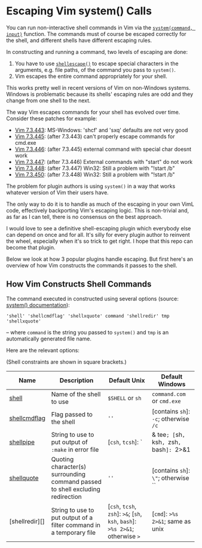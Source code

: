 # Escaping Vim system() Calls

You can run non-interactive shell commands in Vim via the [`system(command, input)`][system] function.  The commands must of course be escaped correctly for the shell, and different shells have different escaping rules.

In constructing and running a command, two levels of escaping are done:

1. You have to use [`shellescape()`][shellescape] to escape special characters in the arguments, e.g. file paths, of the command you pass to `system()`.
2. Vim escapes the entire command appropriately for your shell.

This works pretty well in recent versions of Vim on non-Windows systems.  Windows is problematic because its shells' escaping rules are odd and they change from one shell to the next.

The way Vim escapes commands for your shell has evolved over time.  Consider these patches for example:

* [Vim 7.3.443][443]: MS-Windows: 'shcf' and 'sxq' defaults are not very good
* [Vim 7.3.445][445]: (after 7.3.443) can't properly escape commands for cmd.exe
* [Vim 7.3.446][446]: (after 7.3.445) external command with special char doesnt work
* [Vim 7.3.447][447]: (after 7.3.446) External commands with "start" do not work
* [Vim 7.3.448][448]: (after 7.3.447) Win32: Still a problem with "!start /b"
* [Vim 7.3.450][450]: (after 7.3.448) Win32: Still a problem with "!start /b"

The problem for plugin authors is using `system()` in a way that works whatever version of Vim their users have.

The only way to do it is to handle as much of the escaping in your own VimL code, effectively backporting Vim's escaping logic.  This is non-trivial and, as far as I can tell, there is no consensus on the best approach.

I would love to see a definitive shell-escaping plugin which everybody else can depend on once and for all.  It's silly for every plugin author to reinvent the wheel, especially when it's so trick to get right.  I hope that this repo can become that plugin.

Below we look at how 3 popular plugins handle escaping.  But first here's an overview of how Vim constructs the commands it passes to the shell.


## How Vim Constructs Shell Commands

The command executed in constructed using several options (source: [system() documentation][system]):

```
'shell' 'shellcmdflag' 'shellxquote' command 'shellredir' tmp 'shellxquote'
```

– where `command` is the string you passed to `system()` and `tmp` is an automatically generated file name.

Here are the relevant options:

(Shell constraints are shown in square brackets.)

Name | Description | Default Unix | Default Windows
-----|-------------|--------------|----------------
[shell][]        | Name of the shell to use | `$SHELL` or `sh` | `command.com` or `cmd.exe`
[shellcmdflag][] | Flag passed to the shell | `''` | [contains `sh`]: `-c`; otherwise `/c`
[shellpipe][]    | String to use to put output of `:make` in error file | [`csh`, `tcsh`]: `|& tee`; [`sh`, `ksh`, `zsh`, `bash`]: `2>&1| tee`; otherwise `| tee` | `>`
[shellquote][]   | Quoting character(s) surrounding command passed to shell excluding redirection | `''` | [contains `sh`]: `\"`; otherwise ``
[shellredir][]   | String to use to put output of a filter command in a temporary file | [`csh`, `tcsh`, `zsh`]: `>&`; [`sh`, `ksh`, `bash`]: `>%s 2>&1`; otherwise `>` | [`cmd`]: `>%s 2>&1`; same as unix






  [system]: http://vimdoc.sourceforge.net/htmldoc/eval.html#system()
  [shellescape]: http://vimdoc.sourceforge.net/htmldoc/eval.html#shellescape()
  [443]: http://code.google.com/p/vim/source/detail?r=de050fcc24cfb56a7dc07dd283cc1132d774e7b7
  [445]: http://code.google.com/p/vim/source/detail?r=397e7e49bb0b831f7260d3ad70f6b07175c44a0c
  [446]: http://code.google.com/p/vim/source/detail?r=20ca2e05ae20ece942490182691ed45746f64cb6
  [447]: http://code.google.com/p/vim/source/detail?r=6a03b0ea2e12d748c1e4199e3f428ee080760939
  [448]: http://code.google.com/p/vim/source/detail?r=756d712b3118b896b57ddb4f4c071135bc031607
  [450]: http://code.google.com/p/vim/source/detail?r=3479ac596f6c4b38849d2e5235ad590378605eb8
  [shell]: http://vimdoc.sourceforge.net/htmldoc/options.html#'shell'
  [shellcmdflag]: http://vimdoc.sourceforge.net/htmldoc/options.html#'shellcmdflag'
  [shellpipe]: http://vimdoc.sourceforge.net/htmldoc/options.html#'shellpipe'
  [shellquote]: http://vimdoc.sourceforge.net/htmldoc/options.html#'shellquote'

